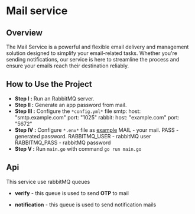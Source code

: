 # Mail service

## Overview

The Mail Service is a powerful and flexible email delivery and management solution designed to simplify your email-related tasks. Whether you're sending notifications, our service is here to streamline the process and ensure your emails reach their destination reliably.

## How to Use the Project

- **Step I :** Run an RabbitMQ server.
- **Step II :** Generate an app password from mail.
- **Step III :** Configure the `*config.yml*` file
	smtp:
	  host: "smtp.example.com"
	  port: "1025"
	rabbit:
	  host: "example.com"
	  port: "5672"
- **Step IV :** Configure `*.env*` file as [example](https://github.com/catness812/e-petitions-project/blob/master/mail_service/.env.example)
	MAIL - your mail.
	PASS - generated password.
	RABBITMQ_USER - rabbitMQ user
	RABBITMQ_PASS - rabbitMQ password
- **Step V :** Run `main.go` with command  `go run main.go`

## Api

This service use rabbitMQ queues
- **verify** - this queue is used to send **OTP** to mail

- **notification** - this queue is used to send notification mails
